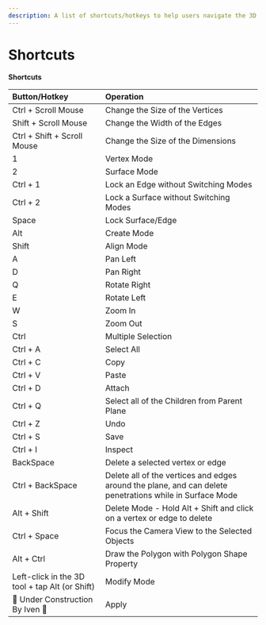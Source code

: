 ```yaml
---
description: A list of shortcuts/hotkeys to help users navigate the 3D tool faster.
---
```


# Shortcuts

**Shortcuts**

| **Button/Hotkey** | **Operation** |
| :--- | :--- |
| Ctrl + Scroll Mouse | Change the Size of the Vertices |
| Shift + Scroll Mouse | Change the Width of the Edges |
| Ctrl + Shift + Scroll Mouse | Change the Size of the Dimensions |
| 1 | Vertex Mode |
| 2 | Surface Mode |
| Ctrl + 1 | Lock an Edge without Switching Modes |
| Ctrl + 2 | Lock a Surface without Switching Modes |
| Space | Lock Surface/Edge |
| Alt | Create Mode |
| Shift | Align Mode |
| A | Pan Left |
| D | Pan Right |
| Q | Rotate Right |
| E | Rotate Left |
| W | Zoom In |
| S | Zoom Out |
| Ctrl | Multiple Selection |
| Ctrl + A | Select All |
| Ctrl + C | Copy |
| Ctrl + V | Paste |
| Ctrl + D | Attach |
| Ctrl + Q | Select all of the Children from Parent Plane |
| Ctrl + Z | Undo |
| Ctrl + S | Save |
| Ctrl + I | Inspect |
| BackSpace | Delete a selected vertex or edge |
| Ctrl + BackSpace | Delete all of the vertices and edges around the plane, and can delete penetrations while in Surface Mode |
| Alt + Shift | Delete Mode - Hold Alt + Shift and click on a vertex or edge to delete |
| Ctrl + Space | Focus the Camera View to the Selected Objects |
| Alt + Ctrl | Draw the Polygon with Polygon Shape Property |
| Left-click in the 3D tool + tap Alt \(or Shift\) | Modify Mode |
| 🚧 Under Construction By Iven 🚧 | Apply |

